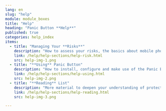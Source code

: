 ```yaml
---
lang: en
slug: "help"
module: module_boxes
title: "Help"
heading: "Panic Button **Help**"
published: true
categories: help_index
items:
  - title: "Managing Your **Risks**"
    description: "How to assess your risks, the basics about mobile phone security and other risks."
    link: /help/help-sections/help-risk.html
    src: help-img-1.png
  - title: "**Using** Panic Button"
    description: "How to install, configure and make use of the Panic Button application."
    link: /help/help-sections/help-using.html
    src: help-img-2.png
  - title: "**Reading** List"
    description: "More material to deepen your understanding of protection and security for human rights defenders."
    link: /help/help-sections/help-reading.html
    src: help-img-3.png

---
```

